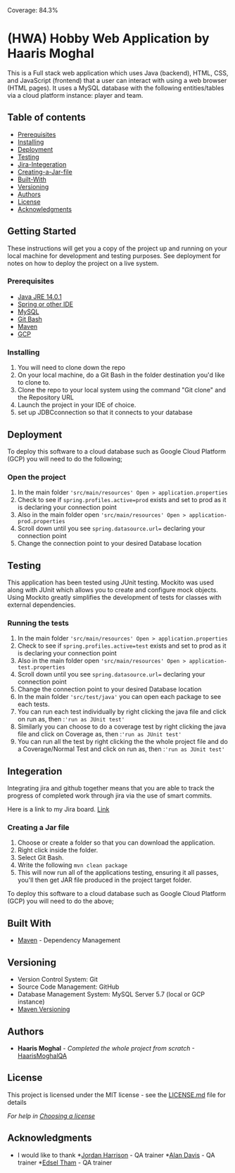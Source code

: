Coverage: 84.3%

# (HWA) Hobby Web Application by Haaris Moghal

This is a Full stack web application which uses Java (backend), HTML, CSS, and JavaScript (frontend) that a user can interact with using a web browser (HTML pages).
It uses a MySQL database with the following entities/tables via a cloud platform instance: player and team.

## Table of contents

* [Prerequisites](https://github.com/HaarismoghalQA/HobbyProject#Prerequisites)
* [Installing](https://github.com/HaarismoghalQA/HobbyProject#Installing)
* [Deployment](https://github.com/HaarismoghalQA/HobbyProject#Deployment)
* [Testing](https://github.com/HaarismoghalQA/HobbyProject#Testing)
* [Jira-Integeration](https://github.com/HaarismoghalQA/HobbyProject#Integeration)
* [Creating-a-Jar-file](https://github.com/HaarismoghalQA/HobbyProject#Creating-a-Jar-file)
* [Built-With](https://github.com/HaarismoghalQA/HobbyProject#Built-With)
* [Versioning](https://github.com/HaarismoghalQA/HobbyProject#Versioning)
* [Authors](https://github.com/HaarismoghalQA/HobbyProject#Authors)
* [License](https://github.com/HaarismoghalQA/HobbyProject#License)
* [Acknowledgments](https://github.com/HaarismoghalQA/HobbyProject#Acknowledgments)


## Getting Started

These instructions will get you a copy of the project up and running on your local machine for development and testing purposes. See deployment for notes on how to deploy the project on a live system.

### Prerequisites


* [Java JRE 14.0.1](https://www.oracle.com/uk/java/technologies/javase/jdk14-archive-downloads.html)
* [Spring or other IDE](https://spring.io/tools)
* [MySQL](https://www.mysql.com/downloads/)
* [Git Bash](https://git-scm.com/downloads)
* [Maven](https://maven.apache.org/)
* [GCP](https://cloud.google.com/)

### Installing

1. You will need to clone down the repo
2. On your local machine, do a Git Bash in the folder destination you'd like to clone to. 
3. Clone the repo to your local system using the command "Git clone" and the Repository URL 
4. Launch the project in your IDE of choice.
5. set up JDBCconnection so that it connects to your database

## Deployment

To deploy this software to a cloud database such as Google Cloud Platform (GCP) you will need to do the following;

### Open the project

1. In the main folder ```'src/main/resources' Open > application.properties``` 
2. Check to see if  ``` spring.profiles.active=prod ``` exists and set to prod as it is declaring your connection point
3. Also in the main folder open ```'src/main/resources' Open > application-prod.properties``` 
4. Scroll down until you see ``` spring.datasource.url= ``` declaring your connection point
5. Change the connection point to your desired Database location

## Testing

This application has been tested using JUnit testing. Mockito was used along with JUnit which allows you to create and configure mock objects. Using Mockito greatly simplifies the development of tests for classes with external dependencies.

### Running the tests

1. In the main folder ```'src/main/resources' Open > application.properties``` 
2. Check to see if  ``` spring.profiles.active=test ``` exists and set to prod as it is declaring your connection point
3. Also in the main folder open ```'src/main/resources' Open > application-test.properties``` 
4. Scroll down until you see ``` spring.datasource.url= ``` declaring your connection point
5. Change the connection point to your desired Database location
6. In the main folder ```'src/test/java'``` you can open each package to see each tests.
7. You can run each test individually by right clicking the java file and click on run as, then :```'run as JUnit test'```
8. Similarly you can choose to do a coverage test by right clicking the java file and click on Coverage as, then :```'run as JUnit test'```
9. You can run all the test by right clicking the the whole project file and do a Coverage/Normal Test and click on run as, then :```'run as JUnit test'```

## Integeration

Integrating jira and github together means that you are able to track the progress of completed work through jira via the use of smart commits.

Here is a link to my Jira board. [Link](https://haarismoghalims.atlassian.net/jira/software/projects/HOB/boards/2)

### Creating a Jar file

1. Choose or create a folder so that you can download the application.
2. Right click inside the folder.
3. Select Git Bash.
4. Write the following ```mvn clean package```
6. This will now run all of the applications testing, ensuring it all passes, you'll then get JAR file produced in the project target folder.

To deploy this software to a cloud database such as Google Cloud Platform (GCP) you will need to do the above;


## Built With

* [Maven](https://maven.apache.org/) - Dependency Management

## Versioning

* Version Control System: Git 
* Source Code Management: GitHub 
* Database Management System: MySQL Server 5.7 (local or GCP instance)
* [Maven Versioning](https://maven.apache.org/)

## Authors

* **Haaris Moghal** - *Completed the whole project from scratch* -[HaarisMoghalQA](https://github.com/HaarismoghalQA)

## License

This project is licensed under the MIT license - see the [LICENSE.md](LICENSE.md) file for details 

*For help in [Choosing a license](https://choosealicense.com/)*

## Acknowledgments

* I would like to thank *[Jordan Harrison](https://github.com/JHarry444) - QA trainer *[Alan Davis](https://github.com/MorickClive)  - QA trainer *[Edsel Tham](https://github.com/edseltham88)  - QA trainer

